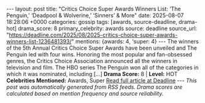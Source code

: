 --- layout: post title: "Critics Choice Super Awards Winners List: ‘The Penguin,’ ‘Deadpool & Wolverine,’ ‘Sinners’ & More" date: 2025-08-07 18:28:06 +0000 categories: gossip tags: [awards, source-deadline, drama-hot] drama_score: 8 primary_celebrity: awards source: deadline source_url: "https://deadline.com/2025/08/2025-critics-choice-super-awards-winners-list-1236481393/" mentions: {awards: 4, 'super: 4} --- The winners of the 5th Annual Critics Choice Super Awards have been unveiled and The Penguin led with four wins. Honoring the most popular and fan-obsessed genres, the Critics Choice Association announced all the winners in television and film. The HBO series The Penguin won all of the categories in which it was nominated, including […] **Drama Score:** 8 | **Level:** HOT **Celebrities Mentioned:** Awards, Super [Read full article at Deadline](https://deadline.com/2025/08/2025-critics-choice-super-awards-winners-list-1236481393/) --- *This post was automatically generated from RSS feeds. Drama scores are calculated based on mention frequency and source reliability.*